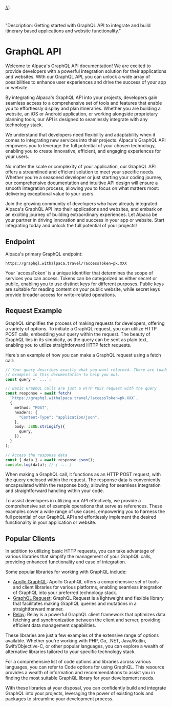 [//]: # "Title: GraphQL"
[//]: # "Weight: 1"
[//]:
  #
  "Description: Getting started with GraphQL API to integrate and build itinerary based applications and website functionality."

# GraphQL API

Welcome to Alpaca's GraphQL API documentation! We are excited to provide
developers with a powerful integration solution for their applications and
websites. With our GraphQL API, you can unlock a wide array of possibilities to
enhance user experiences and drive the success of your app or website.

By integrating Alpaca's GraphQL API into your projects, developers gain seamless
access to a comprehensive set of tools and features that enable you to
effortlessly display and plan itineraries. Whether you are building a website,
an iOS or Android application, or working alongside proprietary planning tools,
our API is designed to seamlessly integrate with any technology stack.

We understand that developers need flexibility and adaptability when it comes to
integrating new services into their projects. Alpaca's GraphQL API empowers you
to leverage the full potential of your chosen technology, enabling you to create
innovative, efficient, and engaging experiences for your users.

No matter the scale or complexity of your application, our GraphQL API offers a
streamlined and efficient solution to meet your specific needs. Whether you're a
seasoned developer or just starting your coding journey, our comprehensive
documentation and intuitive API design will ensure a smooth integration process,
allowing you to focus on what matters most: delivering exceptional value to your
users.

Join the growing community of developers who have already integrated Alpaca's
GraphQL API into their applications and websites, and embark on an exciting
journey of building extraordinary experiences. Let Alpaca be your partner in
driving innovation and success in your app or website. Start integrating today
and unlock the full potential of your projects!

## Endpoint

Alpaca's primary GraphQL endpoint:

```
https://graphql.withalpaca.travel/?accessToken=pk.XXX
```

<aside class="information">
  Your `accessToken` is a unique identifier that determines the scope of 
  services you can access. Tokens can be categorized as either secret or public,
  enabling you to use distinct keys for different purposes. Public keys are
  suitable for reading content on your public website, while secret keys provide
  broader access for write-related operations.
</aside>

## Request Example

GraphQL simplifies the process of making requests for developers, offering a
variety of options. To initiate a GraphQL request, you can utilize HTTP POST
calls, embedding your query within the request. The beauty of GraphQL lies in
its simplicity, as the query can be sent as plain text, enabling you to utilize
straightforward HTTP fetch requests.

Here's an example of how you can make a GraphQL request using a fetch call:

```typescript
// Your query describes exactly what you want returned. There are loads of
// examples in this documentation to help you out.
const query = `...`;

// Basic GraphQL calls are just a HTTP POST request with the query
const response = await fetch(
  `https://graphql.withalpaca.travel/?accessToken=pk.XXX`,
  {
    method: "POST",
    headers: {
      "Content-Type": "application/json",
    },
    body: JSON.stringify({
      query,
    }),
  }
);

// Access the response data
const { data } = await response.json();
console.log(data); // { ... }
```

When making a GraphQL call, it functions as an HTTP POST request, with the query
enclosed within the request. The response data is conveniently encapsulated
within the response body, allowing for seamless integration and straightforward
handling within your code.

To assist developers in utilizing our API effectively, we provide a
comprehensive set of example operations that serve as references. These examples
cover a wide range of use cases, empowering you to harness the full potential of
our GraphQL API and effortlessly implement the desired functionality in your
application or website.

## Popular Clients

In addition to utilizing basic HTTP requests, you can take advantage of various
libraries that simplify the management of your GraphQL calls, providing enhanced
functionality and ease of integration.

Some popular libraries for working with GraphQL include:

- [Apollo GraphQL](https://www.apollographql.com/apollo-client): Apollo GraphQL
  offers a comprehensive set of tools and client libraries for various
  platforms, enabling seamless integration of GraphQL into your preferred
  technology stack.
- [GraphQL Request](https://github.com/jasonkuhrt/graphql-request): GraphQL
  Request is a lightweight and flexible library that facilitates making GraphQL
  queries and mutations in a straightforward manner.
- [Relay](https://relay.dev/): Relay is a powerful GraphQL client framework that
  optimizes data fetching and synchronization between the client and server,
  providing efficient data management capabilities.

These libraries are just a few examples of the extensive range of options
available. Whether you're working with PHP, Go, .NET, Java/Kotlin,
Swift/Objective-C, or other popular languages, you can explore a wealth of
alternative libraries tailored to your specific technology stack.

For a comprehensive list of code options and libraries across various languages,
you can refer to Code options for using GraphQL. This resource provides a wealth
of information and recommendations to assist you in finding the most suitable
GraphQL library for your development needs.

With these libraries at your disposal, you can confidently build and integrate
GraphQL into your projects, leveraging the power of existing tools and packages
to streamline your development process.
